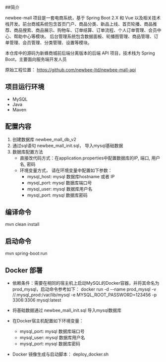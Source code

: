 
##简介

newbee-mall 项目是一套电商系统，基于 Spring Boot 2.X 和 Vue 以及相关技术栈开发。前台商城系统包含首页门户、商品分类、新品上线、首页轮播、商品推荐、商品搜索、商品展示、购物车、订单结算、订单流程、个人订单管理、会员中心、帮助中心等模块。 后台管理系统包含数据面板、轮播图管理、商品管理、订单管理、会员管理、分类管理、设置等模块。

本仓库中的源码为新蜂商城前后端分离版本的后端 API 项目，技术栈为 Spring Boot，主要面向服务端开发人员

原始工程位置： https://github.com/newbee-ltd/newbee-mall-api

## 项目运行环境
- MySQL
- Java
- Maven

## 配置内容
1. 创建数据库 newbee_mall_db_v2
2. 通过sql语句 newbee_mall_init.sql， 导入mysql基础数据
3. 数据库配置方法
    - 直接改代码方式：在application.properties中配置数据库的IP, 端口, 用户名, 密码
    - 环境变量方式， 请在环境变量中配置如下参数：
         - mysql_host: mysql 数据库hostname 或者 IP
         - mysql_port: mysql 数据库端口号
         - mysql_user: mysql 数据库用户名
         - mysql_port: mysql 数据库密码
    
## 编译命令
mvn clean install

## 启动命令
mvn spring-boot:run

## Docker 部署
- 依赖条件：需要在相同的宿主机上启动MySQL的Docker容器，并将其命名为prod_mysql，启动命令参考如下：
  docker run -d --name prod_mysql -v /<your path>/.mysql_prod:/var/lib/mysql -e MYSQL_ROOT_PASSWORD=123456 -p 3306:3306 mysql:latest
  
- 将基础数据通过 newbee_mall_init.sql 导入mysql数据库
  
- 在Docker宿主机配置如下环境变量：
  - mysql_port: mysql 数据库端口号
  - mysql_user: mysql 数据库用户名
  - mysql_port: mysql 数据库密码
   
- Docker 镜像生成与启动脚本： deploy_docker.sh